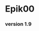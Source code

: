 # Epik00
### version 1.9

<!--
**Epik00/Epik00** is a ✨ _special_ ✨ repository because its `README.md` (this file) appears on your GitHub profile.
-->

